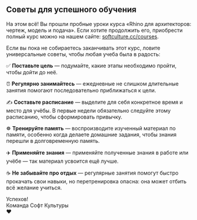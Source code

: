 ## Советы для успешного обучения

На этом всё! Вы прошли пробные уроки курса «Rhino для архитекторов: чертеж, модель и подача». Если хотите продолжить его, приобрести полный курс можно на нашем сайте: [softculture.cc/courses](https://softculture.cc/courses).

Если вы пока не собираетесь заканчивать этот курс, ловите универсальные советы, чтобы любая учеба была в радость:

✅ **Поставьте цель** — подумайте, какие этапы необходимо пройти, чтобы дойти до неё.

⏰ **Регулярно занимайтесь** — ежедневные не слишком длительные занятия помогают последовательно приближаться к цели.

✍️ **Составьте расписание** — выделите для себя конкретное время и место для учёбы. В первые недели обязательно следуйте этому расписанию, чтобы сформировать привычку.

☸️ **Тренируйте память** — воспроизводите изученный материал по памяти, особенно когда делаете домашние задания, чтобы знания перешли в долговременную память.

✈️ **Применяйте знания** — применяйте полученные знания в работе или учёбе — так материал усвоится ещё лучше. 

☕ **Не забывайте про отдых** — регулярные занятия помогут быстро прокачать свои навыки, но перетренировка опасна: она может отбить всё желание учиться.

Успехов!  
Команда Софт Культуры  
❤️